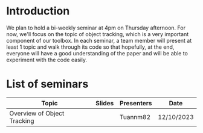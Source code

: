 # Introduction
We plan to hold a bi-weekly seminar at 4pm on Thursday afternoon. For now, we'll focus on the topic of object tracking, which is a very important component of our toolbox. In each seminar, a team member will present at least 1 topic and walk through its code so that hopefully, at the end, everyone will have a good understanding of the paper and will be able to experiment with the code easily.

# List of seminars
| Topic                                                                                           | Slides | Presenters | Date       |
| ------------------------------------------------------------------------------------------------ | ------ | ---------- | ---------- |
| Overview of Object Tracking                                                                        |        | Tuannm82      | 12/10/2023 |

